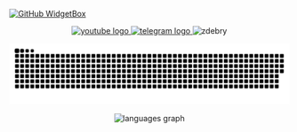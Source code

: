 [![GitHub WidgetBox](https://github-widgetbox.vercel.app/api/profile?username=zDEBRY&data=followers,repositories,stars,commits&theme=viridescent)](https://github.com/Jurredr/github-widgetbox)

<div align="center">
  <a href="https://www.youtube.com/@zDEBRY" target="_blank">
    <img src="https://img.shields.io/static/v1?message=Youtube&logo=youtube&label=&color=FF0000&logoColor=white&labelColor=&style=for-the-badge" height="25" alt="youtube logo"  />
  </a>
  <a href="https://t.me/wenyyxus" target="_blank">
    <img src="https://img.shields.io/static/v1?message=Telegram&logo=telegram&label=&color=2CA5E0&logoColor=white&labelColor=&style=for-the-badge" height="25" alt="telegram logo"  />
  </a>
  <img
    src="https://komarev.com/ghpvc/?username=zdebry"
    alt="zdebry"
  />
  </a>
</div>


<p align="center">
 <img width="600" src="assets/github-snake.svg" alt="snake"/>
</p>

<div align="center">
  <img src="https://github-readme-stats.vercel.app/api/top-langs?username=zdebry&locale=en&hide_title=false&layout=compact&card_width=320&langs_count=5&theme=dracula&hide_border=false&order=2" height="150" alt="languages graph"  />
</div>

